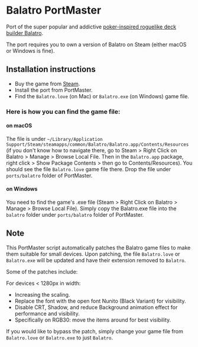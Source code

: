 # Balatro PortMaster

Port of the super popular and addictive [poker-inspired roguelike deck builder Balatro](https://www.playbalatro.com/).

The port requires you to own a version of Balatro on Steam (either macOS or Windows is fine).

## Installation instructions

- Buy the game from [Steam](https://store.steampowered.com/app/2379780/Balatro/).
- Install the port from PortMaster.
- Find the `Balatro.love` (on Mac) or `Balatro.exe` (on Windows) game file.

### Here is how you can find the game file:

#### on macOS

The file is under `~/Library/Application Support/Steam/steamapps/common/Balatro/Balatro.app/Contents/Resources` (if you don't know how to navigate there, go to Steam > Right Click on Balatro > Manage > Browse Local File. Then in the `Balatro.app` package, right click > Show Package Contents > then go to Contents/Resources). You should see the file `Balatro.love` game file there. Drop the file under `ports/balatro` folder of PortMaster.

#### on Windows
You need to find the game's .exe file (Steam > Right Click on Balatro > Manage > Browse Local File). Simply copy the Balatro.exe file into the `balatro` folder under `ports/balatro` folder of PortMaster.


## Note

This PortMaster script automatically patches the Balatro game files to make them suitable for small devices. Upon patching, the file `Balatro.love` or `Balatro.exe` will be updated and have their extension removed to `Balatro`.

Some of the patches include:

For devices < 1280px in width:
- Increasing the scaling.
- Replace the font with the open font Nunito (Black Variant) for visibility.
- Disable CRT, Shadow, and reduce Background animation effect for performance and visibility.
- Specifically on RGB30: move the items around for best visibility.

If you would like to bypass the patch, simply change your game file from `Balatro.love` or `Balatro.exe` to just `Balatro`.